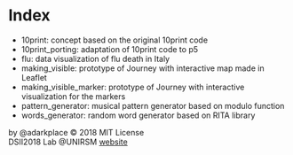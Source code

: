 # Index

- 10print: concept based on the original 10print code
- 10print_porting: adaptation of 10print code to p5
- flu: data visualization of flu death in Italy
- making_visible: prototype of Journey with interactive map made in Leaflet
- making_visible_marker: prototype of Journey with interactive visualization for the markers
- pattern_generator: musical pattern generator based on modulo function
- words_generator: random word generator based on RITA library

by @adarkplace © 2018 MIT License  
DSII2018 Lab @UNIRSM [website](http://dsii-2018-unirsm.github.io)
